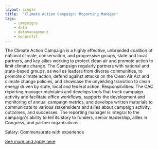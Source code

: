 ```yaml
---
layout: single
title:  "Climate Action Campaign: Reporting Manager"
tags: 
    - campaigns
    - data
    - datamanagement
    - nonprofit
---
```

The Climate Action Campaign is a highly effective, unbranded coalition of national climate, conservation, and progressive groups, state and local partners, and key allies working to protect clean air and promote action to limit climate change. The Campaign regularly partners with national and state-based groups, as well as leaders from diverse communities, to promote climate action, defend against attacks on the Clean Air Act and climate change policies, and showcase the unyielding transition to clean energy driven by state, local and federal action.
Responsibilities: 
The CAC reporting manager maintains and develops tools that track campaign activity and facilitate office workflows, supports the development and monitoring of annual campaign metrics, and develops written materials to communicate to various stakeholders and allies about campaign activity, outcomes, and successes. The reporting manager is integral to the campaign's ability to tell its story to funders, senior leadership, allies in Congress, and partner organizations.


Salary: Commensurate with experience


[See more and apply here](https://climate-campaign.quickbase.com/db/bhtewnjrr?a=nwr)
